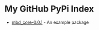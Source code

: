 # My GitHub PyPi Index

- [mbd_core-0.0.1]([https://github.com/myorg/mypackage](https://github.com/ZKAI-Network/mbd-core.git@v0.0.1)) - An example package
